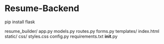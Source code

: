 # Resume-Backend
pip install flask

resume_builder/
   app.py
   models.py
   routes.py
   forms.py
   templates/
      index.html
   static/
      css/
         styles.css
  config.py
  requirements.txt
  __init__.py
